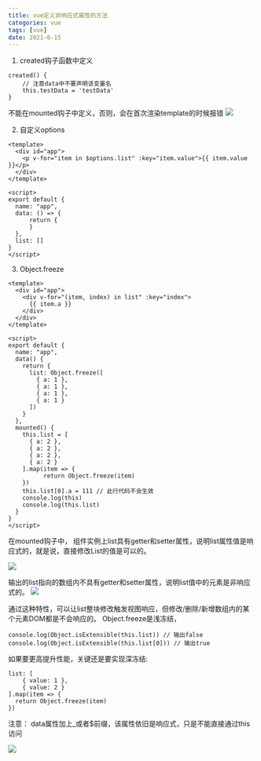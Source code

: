 ```yaml
---
title: vue定义非响应式属性的方法
categories: vue
tags: [vue]
date: 2021-6-15
---
```


1. created钩子函数中定义
```
created() {
    // 注意data中不要声明该变量名
    this.testData = 'testData'
}
```
不能在mounted钩子中定义，否则，会在首次渲染template的时候报错
![](https://gitee.com/ndrkjvmkl/picture/raw/master/2021-8-7/1628308848610-image.png)

2. 自定义options
```
<template>
  <div id="app">
    <p v-for="item in $options.list" :key="item.value">{{ item.value }}</p>
  </div>
</template>

<script>
export default {
  name: "app",
  data: () => {
      return {
      }
  },
  list: []
}
</script>
```


3. Object.freeze
```
<template>
  <div id="app">
    <div v-for="(item, index) in list" :key="index">
      {{ item.a }}
    </div>
  </div>
</template>

<script>
export default {
  name: "app",
  data() {
    return {
      list: Object.freeze([
        { a: 1 },
        { a: 1 },
        { a: 1 },
        { a: 1 }
      ])
    }
  },
  mounted() {
    this.list = [
      { a: 2 },
      { a: 2 },
      { a: 2 },
      { a: 2 }
    ].map(item => {
          return Object.freeze(item)
    })
    this.list[0].a = 111 // 此行代码不会生效
    console.log(this)
    console.log(this.list)
  }
}
</script>
```


在mounted钩子中，
组件实例上list具有getter和setter属性，说明list属性值是响应式的，就是说，直接修改List的值是可以的。

![](https://gitee.com/ndrkjvmkl/picture/raw/master/2021-8-7/1628308871725-image.png)

输出的list指向的数组内不具有getter和setter属性，说明list值中的元素是非响应式的。
![](https://gitee.com/ndrkjvmkl/picture/raw/master/2021-8-7/1628308895336-image.png)

通过这种特性，可以让list整块修改触发视图响应，但修改/删除/新增数组内的某个元素DOM都是不会响应的。
Object.freeze是浅冻结，
```
console.log(Object.isExtensible(this.list)) // 输出false
console.log(Object.isExtensible(this.list[0])) // 输出true
```

如果要更高提升性能，关键还是要实现深冻结:
```
list: [
    { value: 1 },
    { value: 2 }
].map(item => {
  return Object.freeze(item)
})
```

注意： data属性加上_或者$前缀，该属性依旧是响应式，只是不能直接通过this访问

![](https://gitee.com/ndrkjvmkl/picture/raw/master/2021-8-7/1628308928462-image.png)
